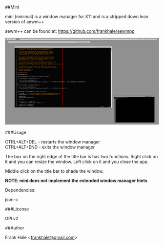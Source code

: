 ##Mini

mini (minimal) is a window manager for X11 and is a stripped down lean version 
of aewm++

aewm++ can be found at: https://github.com/frankhale/aewmpp

<img src="mini.png" alt="mini screenshot" />

###Usage

CTRL+ALT+DEL - restarts the window manager  
CTRL+ALT+END - exits the window manager

The box on the right edge of the title bar is has two functions. Right click
on it and you can resize the window. Left click on it and you close the app.

Middle click on the title bar to shade the window.

**NOTE: mini does not implement the extended window manager hints**

Dependencies:

json-c  

###License

GPLv2

##Author

Frank Hale &lt;frankhale@gmail.com&gt;  
